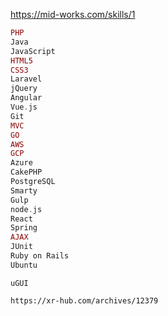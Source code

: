 https://mid-works.com/skills/1
```php
PHP
Java
JavaScript
HTML5
CSS3
Laravel
jQuery
Angular
Vue.js
Git
MVC
GO
AWS
GCP
Azure
CakePHP
PostgreSQL
Smarty
Gulp
node.js
React
Spring
AJAX
JUnit
Ruby on Rails
Ubuntu
```

```unity
uGUI

https://xr-hub.com/archives/12379
```
